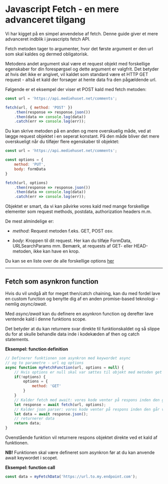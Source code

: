 # Javascript Fetch - en mere advanceret tilgang

Vi har kigget på en simpel anvendelse af fetch. Denne guide giver et mere advanceret indblik i javascripts fetch API.

Fetch metoden tager to argumenter, hvor det første argument er den url som skal kaldes og dermed obligatorisk. 

Metodens andet argument skal være et request objekt med forskellige egenskaber for din forespørgsel og dette argument er valgfrit. Det betyder at hvis det ikke er angivet, vil kaldet som standard være et HTTP GET request - altså et kald der forsøger at hente data fra den pågældende url.

Følgende er et eksempel der viser et POST kald med fetch metoden:
```js
const url = 'https://api.mediehuset.net/comments';

fetch(url, { method: 'POST' })
    .then(response => response.json())
    .then(data => console.log(data))
    .catch(err => console.log(err));
``` 
Du kan skrive metoden på en anden og mere overskuelig måde, ved at lægge request objektet i en seperat konstant. På den måde bliver det mere overskueligt når du tilføjer flere egenskaber til objektet:
```js
const url = 'https://api.mediehuset.net/comments';

const options = {
    method: 'PUT',
    body: formData   
}

fetch(url, options)
    .then(response => response.json())
    .then(data => console.log(data))
    .catch(err => console.log(err));
``` 
Objektet er smart, da vi kan påvirke vores kald med mange forskellige elementer som request methods, postdata, authorization headers m.m.

De mest almindelige er:
- *method*: Request metoden f.eks. GET, POST osv. 

- *body*: Kroppen til dit request. Her kan du tilføje FormData, URLSearchParams mm. Bemærk, at requests af GET- eller HEAD-metoden, ikke kan have en krop.

Du kan se en liste over de alle forskellige options [her](https://developer.mozilla.org/en-US/docs/Web/API/fetch#syntax)
___
## Fetch som asynkron function

Hvis du vil undgå alt for meget then/catch chaining, kan du med fordel lave en custom function og benytte dig af en anden promise-based teknologi - nemlig *async/await*.

Med *async/await* kan du definere en asynkron function og derefter lave ventende kald i denne funktions scope.

Det betyder at du kan returnere svar direkte til funktionskaldet og så slippe du for at skulle behandle data inde i kodekæden af then og catch statements.

**Eksempel: function definition**
```js
// Definerer funktionen som asynkron med keywordet async
// og to parametre - url og options
async function myFetchFunction(url, options = null) {
    // Hvis options er null skal var sættes til objekt med metoden get
    if(!options) {
        options = {
            method: 'GET'   
        }
    }
    // Kalder fetch med await: vores kode venter på respons inden den går videre 
    let response = await fetch(url, options);
    // Kalder json parser: vores kode venter på respons inden den går videre 
    let data = await response.json();
    // returnerer data
    return data;
}
```
Ovenstående funktion vil returnere respons objektet direkte ved et kald af funktionen.

**NB!** Funktionen skal være defineret som asynkron før at du kan anvende await keywordet i scopet.

**Eksempel: function call**
```js
const data = myFetchData('https://url.to.my.endpoint.com');
``` 






